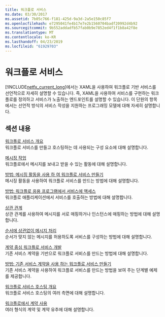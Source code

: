 ```yaml
---
title: 워크플로 서비스
ms.date: 03/30/2017
ms.assetid: 7b05c766-f181-425d-9a3d-2a5e150c85f7
ms.openlocfilehash: e7295041fe4b17e7e2b1560704badf20992d4b92
ms.sourcegitcommit: 9b552addadfb57fab0b9e7852ed4f1f1b8a42f8e
ms.translationtype: MT
ms.contentlocale: ko-KR
ms.lasthandoff: 04/23/2019
ms.locfileid: "61929703"
---
```

# <a name="workflow-services"></a>워크플로 서비스
[!INCLUDE[netfx_current_long](../../../../includes/netfx-current-long-md.md)]에서는 XAML을 사용하여 워크플로 기반 서비스를 선언적으로 자세히 설명할 수 있습니다. 즉, XAML을 사용하여 서비스를 구현하는 워크플로를 정의하고 서비스가 노출하는 엔드포인트를 설명할 수 있습니다. 이 단원의 항목에서는 선언적 방식의 서비스 작성을 지원하는 프로그래밍 모델에 대해 자세히 설명합니다.  
  
## <a name="in-this-section"></a>섹션 내용  
 [워크플로 서비스 개요](../../../../docs/framework/wcf/feature-details/workflow-services-overview.md)  
 워크플로 서비스를 만들고 호스팅하는 데 사용되는 구성 요소에 대해 설명합니다.  
  
 [메시징 작업](../../../../docs/framework/wcf/feature-details/messaging-activities.md)  
 워크플로에서 메시지를 보내고 받을 수 있는 활동에 대해 설명합니다.  
  
 [방법: 메시징 활동을 사용 하 여 워크플로 서비스 만들기](../../../../docs/framework/wcf/feature-details/how-to-create-a-workflow-service-with-messaging-activities.md)  
 메시징 활동을 사용하여 워크플로 서비스를 만드는 방법에 대해 설명합니다.  
  
 [방법: 워크플로 응용 프로그램에서 서비스에 액세스](../../../../docs/framework/wcf/feature-details/how-to-access-a-service-from-a-workflow-application.md)  
 워크플로 애플리케이션에서 서비스를 호출하는 방법에 대해 설명합니다.  
  
 [상관 관계](../../../../docs/framework/wcf/feature-details/correlation.md)  
 상관 관계를 사용하여 메시지를 서로 매핑하거나 인스턴스에 매핑하는 방법에 대해 설명합니다.  
  
 [순서에 상관없이 메시지 처리](../../../../docs/framework/wcf/feature-details/out-of-order-message-processing.md)  
 순서가 맞지 않는 메시지를 허용하도록 서비스를 구성하는 방법에 대해 설명합니다.  
  
 [계약 중심 워크플로 서비스 개발](../../../../docs/framework/windows-workflow-foundation/contract-first-workflow-service-development.md)  
 기존 서비스 계약을 기반으로 워크플로 서비스를 만드는 방법에 대해 설명합니다.  
  
 [방법: 기존 서비스 계약을 사용 하는 워크플로 서비스 만들기](../../../../docs/framework/windows-workflow-foundation/how-to-create-a-workflow-service-that-consumes-an-existing-service-contract.md)  
 기존 서비스 계약을 사용하여 워크플로 서비스를 만드는 방법을 보여 주는 단계별 예제를 제공합니다.  
  
 [워크플로 서비스 호스팅 개요](../../../../docs/framework/wcf/feature-details/hosting-workflow-services-overview.md)  
 워크플로 서비스 호스팅의 여러 측면에 대해 설명합니다.  
  
 [워크플로에서 계약 사용](../../../../docs/framework/wcf/feature-details/using-contracts-in-workflow.md)  
 여러 형식의 계약 및 계약 유추에 대해 설명합니다.
